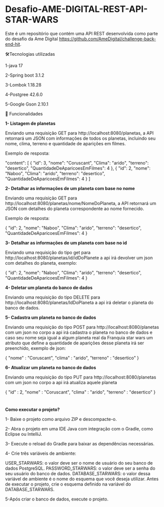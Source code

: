 # Desafio-AME-DIGITAL-REST-API-STAR-WARS
Este é um repositório que contém uma API REST desenvolvida como parte do desafio da Ame Digital https://github.com/AmeDigital/challenge-back-end-hit.


🛠️Tecnologias utilizadas

  1-java 17
  
  2-Spring boot 3.1.2
  
  3-Lombok 1.18.28
  
  4-Postgree 42.6.0
  
  5-Google Gson 2.10.1

🎉 Funcionalidades

 **1- Listagem de planetas**

 Enviando uma requisição GET para http://localhost:8080/planetas, a API retornará um JSON com informações de todos os planetas, incluindo seu nome, clima, terreno e quantidade de aparições em filmes.

 Exemplo de resposta:

  "content": [
		{
			"id": 3,
			"nome": "Coruscant",
			"Clima": "arido",
			"terreno": "desertico",
			"QuantidadeDeAparicoesEmFilmes": 4
		},
		{
			"id": 2,
			"nome": "Naboo",
			"Clima": "arido",
			"terreno": "desertico",
			"QuantidadeDeAparicoesEmFilmes": 4
		}
	]


**2- Detalhar as informações de um planeta com base no nome**

 Enviando uma requisição GET para http://localhost:8080/planetas/nome/NomeDoPlaneta, a API retornará um JSON com detalhes do planeta correspondente ao nome fornecido.

 Exemplo de resposta:

  {
	"id": 2,
	"nome": "Naboo",
	"Clima": "arido",
	"terreno": "desertico",
	"QuantidadeDeAparicoesEmFilmes": 4
  }

**3- Detalhar as informações de um planeta com base no id**

  Enviando uma requisição do tipo get para http://localhost:8080/planetas/id/idDoPlanete a api irá devolver um json com detalhes do planeta, exemplo:

  {
	"id": 2,
	"nome": "Naboo",
	"Clima": "arido",
	"terreno": "desertico",
	"QuantidadeDeAparicoesEmFilmes": 4
  }

  **4- Deletar um planeta do banco de dados**

  Enviando uma requisição do tipo DELETE para http://localhost:8080/planetas/IdDoPlaneta a api irá deletar o planeta do banco de dados.

  
  **5- Cadastra um planeta no banco de dados**

  Enviando uma requisição do tipo POST para http://localhost:8080/planetas com um json no corpo a api irá cadastra o planeta no banco de dados e caso seu nome seja igual a algum planeta real da Franquia star wars um     
  atributo que define a quantidade de aparições desse planeta irá ser preenchido, exemplo de json:

{
	"nome" : "Coruscant",
	"clima" : "arido",
	"terreno" : "desertico"
}

 **6- Atualizar um planeta no banco de dados**

 Enviando uma requisição do tipo PUT para http://localhost:8080/planetas com um json no corpo a api irá atualiza aquele planeta

{
  "id" : 2,
	"nome" : "Coruscant",
	"clima" : "arido",
	"terreno" : "desertico"
}

#

**Como executar o projeto?**

1- Baixe o projeto como arquivo ZIP e descompacte-o.

2- Abra o projeto em uma IDE Java com integração com o Gradle, como Eclipse ou IntelliJ.

3- Execute o reload do Gradle para baixar as dependências necessárias.

4- Crie três variáveis de ambiente:

USER_STARWARS: o valor deve ser o nome de usuário do seu banco de dados PostgreSQL.
PASSWORD_STARWARS: o valor deve ser a senha do seu usuário do banco de dados.
DATABASE_STARWARS: o valor dessa variável de ambiente é o nome do esquema que você deseja utilizar.
Antes de executar o projeto, crie o esquema definido na variável do DATABASE_STARWARS.

5-Após criar o banco de dados, execute o projeto.
  

